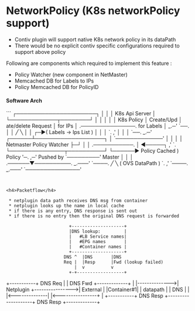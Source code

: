 <h1>NetworkPolicy (K8s networkPolicy support)</h1>

* Contiv plugin will support native K8s network policy in its dataPath
* There would be no explicit contiv specific configurations required to support above policy  

Following are components which required to implement this feature : 
 
 * Policy Watcher (new component in NetMaster)
 * Memcached DB for Labels to IPs  
 * Policy Memcached DB for PolicyID
 
<h4>Software Arch</h4>
```
  ┌──────────────────────┐                                     
  │                      │                                     
  │  K8s Api Server      │                                     
  └─────────────┬────────┘                                     
      │         │                                              
      │         │                                              
      │    K8s Policy                                          
      │    Create/Upd                                          
      │    ate/delete                                          
   Request      │                                              
   for IPs      │                       .───────────────.      
  for Labels    │                   _.─'                 `──.  
         │      │                  ╱      <MemCached >       ╲ 
         │      │              ┌─▶(    Labels -> Ips List     )
         │      │              │   `.                       ,' 
         │      │              │     `──.               _.─'   
  ┌──────┴───────────────────┐ │         `─────────────'       
  │                          │ │                               
  │ Netmaster Policy Watcher ├─┘                               
  │                          │               .───────────.     
  │                          ◀─────┐       ,'             `.   
  └───────────────┬──────────┘     └──────▶  Policy Cached  )  
               Policy                      '─.           ,─'   
             Pushed by                        `─────────'      
               Master                                          
               │                                               
               │                                               
               │                                               
        .──────▼──────────.                                    
  _.───'                   `────.                              
 ╱                               ╲                             
(          OVS DataPath           )                            
 `.                             ,'                             
   `────.                 _.───'                               
         `───────────────'                                     

```


<h4>Packetflow</h4>

 * netplugin data path receives DNS msg from container
 * netplugin looks up the name in local cache
 * if there is any entry, DNS response is sent out
 * if there is no entry then the original DNS request is forwarded

```
                            +--------------------+
                            |DNS lookup:         |
                            |   #LB Service names|
                            |   #EPG names       |
                            |   #Container names |
                            +--------------------+
                          DNS ^  |DNS       |DNS
                          Req |  |Resp      |Fwd (lookup failed)
                              |  v          v
                            +-+------------------+
+-----------+      DNS Req  |                    |       DNS Fwd   +-------------+
|           |-------------->|     Netplugin      +---------------->|  External   |
|Container#1|               |     datapath       |                 |  DNS        |
|           |<--------------|                    |<----------------+             |
+-----------+ DNS Resp      +--------------------+       DNS Resp  +-------------+
```

